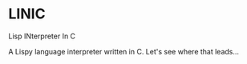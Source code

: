 # LINIC
Lisp INterpreter In C

A Lispy language interpreter written in C. Let's see where that leads...

